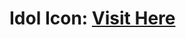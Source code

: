 # Idol Icon: <a target="_blank" href="https://danielle-higgins.github.io/idol-icon/">Visit Here</a>
